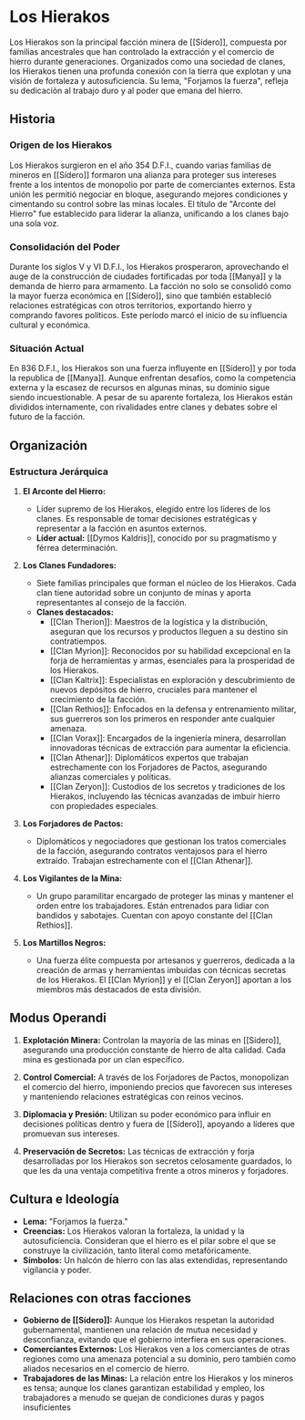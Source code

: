 # Los Hierakos

Los Hierakos son la principal facción minera de [[Sídero]], compuesta por familias ancestrales que han controlado la extracción y el comercio de hierro durante generaciones. Organizados como una sociedad de clanes, los Hierakos tienen una profunda conexión con la tierra que explotan y una visión de fortaleza y autosuficiencia. Su lema, "Forjamos la fuerza", refleja su dedicación al trabajo duro y al poder que emana del hierro.

## Historia

### Origen de los Hierakos

Los Hierakos surgieron en el año 354 D.F.I., cuando varias familias de mineros en [[Sídero]] formaron una alianza para proteger sus intereses frente a los intentos de monopolio por parte de comerciantes externos. Esta unión les permitió negociar en bloque, asegurando mejores condiciones y cimentando su control sobre las minas locales. El título de "Arconte del Hierro" fue establecido para liderar la alianza, unificando a los clanes bajo una sola voz.

### Consolidación del Poder

Durante los siglos V y VI D.F.I., los Hierakos prosperaron, aprovechando el auge de la construcción de ciudades fortificadas por toda [[Manya]] y la demanda de hierro para armamento. La facción no solo se consolidó como la mayor fuerza económica en [[Sídero]], sino que también estableció relaciones estratégicas con otros territorios, exportando hierro y comprando favores políticos. Este período marcó el inicio de su influencia cultural y económica.

### Situación Actual

En 836 D.F.I., los Hierakos son una fuerza influyente en [[Sídero]] y por toda la republica de [[Manya]]. Aunque enfrentan desafíos, como la competencia externa y la escasez de recursos en algunas minas, su dominio sigue siendo incuestionable. A pesar de su aparente fortaleza, los Hierakos están divididos internamente, con rivalidades entre clanes y debates sobre el futuro de la facción.

## Organización

### Estructura Jerárquica

1. **El Arconte del Hierro:**
    - Líder supremo de los Hierakos, elegido entre los líderes de los clanes. Es responsable de tomar decisiones estratégicas y representar a la facción en asuntos externos.
    - **Líder actual:** [[Dymos Kaldris]], conocido por su pragmatismo y férrea determinación.

2. **Los Clanes Fundadores:**    
    - Siete familias principales que forman el núcleo de los Hierakos. Cada clan tiene autoridad sobre un conjunto de minas y aporta representantes al consejo de la facción.
    - **Clanes destacados:**
        - [[Clan Therion]]: Maestros de la logística y la distribución, aseguran que los recursos y productos lleguen a su destino sin contratiempos.
        - [[Clan Myrion]]: Reconocidos por su habilidad excepcional en la forja de herramientas y armas, esenciales para la prosperidad de los Hierakos.
        - [[Clan Kaltrix]]: Especialistas en exploración y descubrimiento de nuevos depósitos de hierro, cruciales para mantener el crecimiento de la facción.
        - [[Clan Rethios]]: Enfocados en la defensa y entrenamiento militar, sus guerreros son los primeros en responder ante cualquier amenaza.
        - [[Clan Vorax]]: Encargados de la ingeniería minera, desarrollan innovadoras técnicas de extracción para aumentar la eficiencia.
        - [[Clan Athenar]]: Diplomáticos expertos que trabajan estrechamente con los Forjadores de Pactos, asegurando alianzas comerciales y políticas.
        - [[Clan Zeryon]]: Custodios de los secretos y tradiciones de los Hierakos, incluyendo las técnicas avanzadas de imbuir hierro con propiedades especiales.

3. **Los Forjadores de Pactos:**    
    - Diplomáticos y negociadores que gestionan los tratos comerciales de la facción, asegurando contratos ventajosos para el hierro extraído. Trabajan estrechamente con el [[Clan Athenar]].

4. **Los Vigilantes de la Mina:**    
    - Un grupo paramilitar encargado de proteger las minas y mantener el orden entre los trabajadores. Están entrenados para lidiar con bandidos y sabotajes. Cuentan con apoyo constante del [[Clan Rethios]].

5. **Los Martillos Negros:**
    - Una fuerza élite compuesta por artesanos y guerreros, dedicada a la creación de armas y herramientas imbuidas con técnicas secretas de los Hierakos. El [[Clan Myrion]] y el [[Clan Zeryon]] aportan a los miembros más destacados de esta división.

## Modus Operandi

1. **Explotación Minera:** Controlan la mayoría de las minas en [[Sídero]], asegurando una producción constante de hierro de alta calidad. Cada mina es gestionada por un clan específico.

2. **Control Comercial:** A través de los Forjadores de Pactos, monopolizan el comercio del hierro, imponiendo precios que favorecen sus intereses y manteniendo relaciones estratégicas con reinos vecinos.

3. **Diplomacia y Presión:** Utilizan su poder económico para influir en decisiones políticas dentro y fuera de [[Sídero]], apoyando a líderes que promuevan sus intereses.

4. **Preservación de Secretos:** Las técnicas de extracción y forja desarrolladas por los Hierakos son secretos celosamente guardados, lo que les da una ventaja competitiva frente a otros mineros y forjadores.

## Cultura e Ideología

- **Lema:** "Forjamos la fuerza."
- **Creencias:** Los Hierakos valoran la fortaleza, la unidad y la autosuficiencia. Consideran que el hierro es el pilar sobre el que se construye la civilización, tanto literal como metafóricamente.
- **Símbolos:** Un halcón de hierro con las alas extendidas, representando vigilancia y poder.

## Relaciones con otras facciones

- **Gobierno de [[Sídero]]:** Aunque los Hierakos respetan la autoridad gubernamental, mantienen una relación de mutua necesidad y desconfianza, evitando que el gobierno interfiera en sus operaciones.
- **Comerciantes Externos:** Los Hierakos ven a los comerciantes de otras regiones como una amenaza potencial a su dominio, pero también como aliados necesarios en el comercio de hierro.
- **Trabajadores de las Minas:** La relación entre los Hierakos y los mineros es tensa; aunque los clanes garantizan estabilidad y empleo, los trabajadores a menudo se quejan de condiciones duras y pagos insuficientes